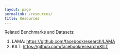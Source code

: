 ```yaml
---
layout: page
permalink: /resources/
title: Resources
---
```


Related Benchmarks and Datasets:

1. LAMA: https://github.com/facebookresearch/LAMA
2. KILT: https://github.com/facebookresearch/KILT

